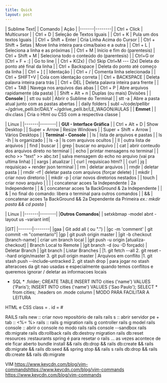 ```yaml
---
title: Quick
layout: post
---
```

| <a id="ST">Sublime Text</a>|
| Comando | Ação |
|-------|--------|
| Ctrl + Click | Multicursor |
| Ctrl + D | Seleção de Textos Iguais |
| Ctrl + K | Pula um dos textos Iguais |
| Ctrl + Shift + Enter | Cria Linha Acima do Cursor |
| Ctrl + Shift + Setas | Move linha inteira para cima/baixo e a outra |
| Ctrl + L | Seleciona a linha e as próximas |
| Ctrl + M | Início e fim do (parentesis)
| Ctrl + Shift + M | Seleciona todo o conteúdo do (parentesis) |
| Ctrl+G or [Ctrl + F + :] |  Go to line |
| Ctrl + K(2x) | (1x) Skip Ctrl+M --- (2x) Deleta do ponto até final da linha |
| Ctrl + Backspace | Deleta do ponto até começo da linha |
| Ctrl + ] [ | Identação |
| Ctrl + / | Comenta linha selecionada |
| Ctrl + SHIFT+V | Cola com identação correta |
| Ctrl + BACKSPACE | Deleta palavra inteira para trás |
| Ctrl + DEL | Deleta palavra inteira para frente |
| Ctrl + TAB | Navega nos arquivos das abas |
| Ctrl + P | Abre arquivos rapidamente (da pasta) |
| Shift + Alt + n | Duplas (ou mais) Divisões |
| **Console** |
| stt ou subl | Abrir o Sublime do Terminal |
| stt -a | Abre a pasta atual junto com as pastas abertas |
| daily folders |   subl ~/code/pellibr  ~/gdrive_pelli.br/DAILY ~/gdrive_pelli.br/LE_WAGON/AULAS |
| **Emmet** |
| div.class | Cria o Html ou CSS com a respectiva classe |


| Linux |
|-------|--------|
| **GUI - Interface Gráfica** |
| Ctrl + Alt + D | Show Desktop |
| Super + Arrow | Resize Windows |
| Super + Shift + Arrow | Vários Desktops |
| **Terminal - Console** |
| ls | lista de arquivos e pastas |
| ls -lh | ls organizado |
| ls -a | ls com arquivos ocultos |
| ll | outra lista de arquivos |
| find | buscar |
| grep | buscar no arquivo |
| cat | abrir conteudo dos arquivos direto no terminal |
| echo | printar mensagens no terminal |
| echo >> "text" >> abc.txt |  salva mensagem do echo no arquivo (vai pra ultima linha) |
| xargs | atualizar |
| curl |  requisicao html? |
| curl \| jq | requisicao + render json terminal |
| rm | deletar arquivos |
| rmdir |  deletar pasta |
| rmdir -rf |  deletar pasta com arquivos (forçar delete) |
| mkdir |  criar novo diretorio |
| mkdir -p |  criar novos diretorios nestados |
| touch | criar novo arquivo |
| \| | concatenar acoes 1a Independente \| 2a Independente |
| & | concatenar acoes 1a BackGround & 2a Independente |
| & | no final do comando: libera o terminal para outros comandos |
| && | concatenar acoes 1a BackGround && 2a Dependente da Primeira *ex.: mkdir pasta && cd pasta* |

| Linux |
|-------|--------|
|**Outros Comandos**|
| setxkbmap -model abnt -layout us -variant intl|


|GIT|
|-------|--------|
|gaa | Git add all ( ou ".") |
|gc -m 'comment' | git commit -m "comentario"|
|gp | git push origin master |
|git -b checkout [branch-name] | criar um branch local |
|git push -u origin [atualiza-checkout] | Branch Local to Remote |
|git branch -d (ou -D forçado) | Deletar Branch |
|git branch | Listar Branches |
|1. git fetch --all 2. git reset --hard origin/master 3. git pull origin master | Arquivos em conflito
|1. git stash push --include-untracked 2. git stash drop | para jogar no stash alteracoes da git nao usadas e especialmente quando temos conflitos e queremos ignorar / deletar as informacoes locais

  * SQL *
  .folder;
  CREATE TABLE
  INSERT INTO cities ('name') VALUES ('Paris');
  INSERT INTO cities ('name') VALUES ('Sao Paulo');
  SELECT * from cities;
  .headers on
  .mode column          | MODO PARA FACILITAR A LEITURA

  HTML e CSS
  class =   .
  id    =   #

  RAILS
  rails new     :: criar novo repositório de rails
  rails s       :: abrir servidor
  pe + tab      :: <%= %>
  rails         ::
  rails g migration
  rails g controller
  rails g model
  rails console :: abrir o console no modo rails
  rails console --sandbox
  rails db:migrate
  rails db:rollback
  rails db:destroy migration
  rails db:reset
  resources :restaurants
  spring é para resetar o rails ... as vezes acontece de ele ficar aberto
  bundle install && rails db:drop && rails db:create && rails db:migrate && rails db:seed && spring stop && rails s
  rails db:drop && rails db:create && rails db:migrate

  VIM
  https://www.keycdn.com/blog/vim-commandshttps://www.keycdn.com/blog/vim-commands
  https://www.keycdn.com/blog/vim-commands
